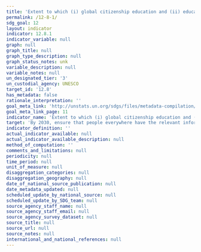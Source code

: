 ```yaml
---
title: 'Extent to which (i) global citizenship education and (ii) education for sustainable development (including climate change education) are mainstreamed in (a) national education policies (b) curricula  (c) teacher education and (d) student assessment'
permalink: /12-8-1/
sdg_goal: 12
layout: indicator
indicator: 12.8.1
indicator_variable: null
graph: null
graph_title: null
graph_type_description: null
graph_status_notes: unk
variable_description: null
variable_notes: null
un_designated_tier: '3'
un_custodial_agency: UNESCO
target_id: '12.8'
has_metadata: false
rationale_interpretation: ''
goal_meta_link: 'http://unstats.un.org/sdgs/files/metadata-compilation/Metadata-Goal-12.pdf'
goal_meta_link_page: 11
indicator_name: 'Extent to which (i) global citizenship education and (ii) education for sustainable development (including climate change education) are mainstreamed in (a) national education policies (b) curricula  (c) teacher education and (d) student assessment'
target: 'By 2030, ensure that people everywhere have the relevant information and awareness for sustainable development and lifestyles in harmony with nature.'
indicator_definition: ''
actual_indicator_available: null
actual_indicator_available_description: null
method_of_computation: ''
comments_and_limitations: null
periodicity: null
time_period: null
unit_of_measure: null
disaggregation_categories: null
disaggregation_geography: null
date_of_national_source_publication: null
date_metadata_updated: null
scheduled_update_by_national_source: null
scheduled_update_by_SDG_team: null
source_agency_staff_name: null
source_agency_staff_email: null
source_agency_survey_dataset: null
source_title: null
source_url: null
source_notes: null
international_and_national_references: null
---
```

